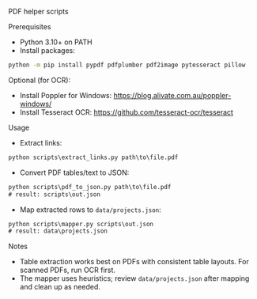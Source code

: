 PDF helper scripts

Prerequisites
- Python 3.10+ on PATH
- Install packages:

```cmd
python -m pip install pypdf pdfplumber pdf2image pytesseract pillow
```

Optional (for OCR):
- Install Poppler for Windows: https://blog.alivate.com.au/poppler-windows/
- Install Tesseract OCR: https://github.com/tesseract-ocr/tesseract

Usage
- Extract links:

```cmd
python scripts\extract_links.py path\to\file.pdf
```

- Convert PDF tables/text to JSON:

```cmd
python scripts\pdf_to_json.py path\to\file.pdf
# result: scripts\out.json
```

- Map extracted rows to `data/projects.json`:

```cmd
python scripts\mapper.py scripts\out.json
# result: data\projects.json
```

Notes
- Table extraction works best on PDFs with consistent table layouts. For scanned PDFs, run OCR first.
- The mapper uses heuristics; review `data/projects.json` after mapping and clean up as needed.
